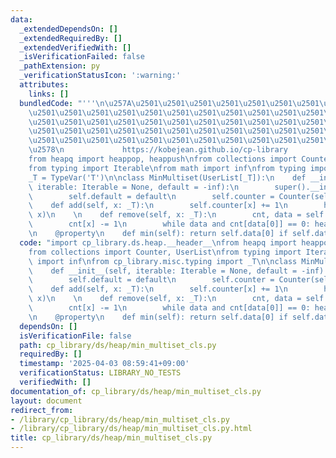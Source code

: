 ```yaml
---
data:
  _extendedDependsOn: []
  _extendedRequiredBy: []
  _extendedVerifiedWith: []
  _isVerificationFailed: false
  _pathExtension: py
  _verificationStatusIcon: ':warning:'
  attributes:
    links: []
  bundledCode: "'''\n\u257A\u2501\u2501\u2501\u2501\u2501\u2501\u2501\u2501\u2501\u2501\
    \u2501\u2501\u2501\u2501\u2501\u2501\u2501\u2501\u2501\u2501\u2501\u2501\u2501\
    \u2501\u2501\u2501\u2501\u2501\u2501\u2501\u2501\u2501\u2501\u2501\u2501\u2501\
    \u2501\u2501\u2501\u2501\u2501\u2501\u2501\u2501\u2501\u2501\u2501\u2501\u2501\
    \u2501\u2501\u2501\u2501\u2501\u2501\u2501\u2501\u2501\u2501\u2501\u2501\u2501\
    \u2578\n             https://kobejean.github.io/cp-library               \n'''\n\
    from heapq import heappop, heappush\nfrom collections import Counter, UserList\n\
    from typing import Iterable\nfrom math import inf\nfrom typing import TypeVar\n\
    _T = TypeVar('T')\n\nclass MinMultiset(UserList[_T]):\n    def __init__(self,\
    \ iterable: Iterable = None, default = -inf):\n        super().__init__(iterable)\n\
    \        self.default = default\n        self.counter = Counter(self.data)\n\n\
    \    def add(self, x: _T):\n        self.counter[x] += 1\n        heappush(self.data,\
    \ x)\n    \n    def remove(self, x: _T):\n        cnt, data = self.counter, self.data\n\
    \        cnt[x] -= 1\n        while data and cnt[data[0]] == 0: heappop(data)\n\
    \n    @property\n    def min(self): return self.data[0] if self.data else self.default\n"
  code: "import cp_library.ds.heap.__header__\nfrom heapq import heappop, heappush\n\
    from collections import Counter, UserList\nfrom typing import Iterable\nfrom math\
    \ import inf\nfrom cp_library.misc.typing import _T\n\nclass MinMultiset(UserList[_T]):\n\
    \    def __init__(self, iterable: Iterable = None, default = -inf):\n        super().__init__(iterable)\n\
    \        self.default = default\n        self.counter = Counter(self.data)\n\n\
    \    def add(self, x: _T):\n        self.counter[x] += 1\n        heappush(self.data,\
    \ x)\n    \n    def remove(self, x: _T):\n        cnt, data = self.counter, self.data\n\
    \        cnt[x] -= 1\n        while data and cnt[data[0]] == 0: heappop(data)\n\
    \n    @property\n    def min(self): return self.data[0] if self.data else self.default\n"
  dependsOn: []
  isVerificationFile: false
  path: cp_library/ds/heap/min_multiset_cls.py
  requiredBy: []
  timestamp: '2025-04-03 08:59:41+09:00'
  verificationStatus: LIBRARY_NO_TESTS
  verifiedWith: []
documentation_of: cp_library/ds/heap/min_multiset_cls.py
layout: document
redirect_from:
- /library/cp_library/ds/heap/min_multiset_cls.py
- /library/cp_library/ds/heap/min_multiset_cls.py.html
title: cp_library/ds/heap/min_multiset_cls.py
---
```

